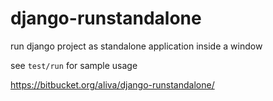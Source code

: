 # django-runstandalone

run django project as standalone application inside a window

see `test/run` for sample usage

https://bitbucket.org/aliva/django-runstandalone/
